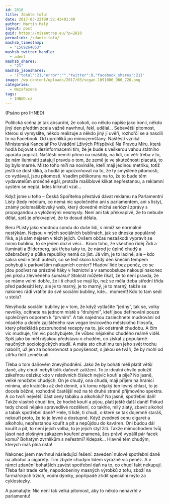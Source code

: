 ```yaml
---
id: 2818
title: Zdaňte tofu!
date: 2017-03-22T09:52:43+01:00
author: Martin Malý
layout: post
guid: https://misantrop.eu/?p=2818
permalink: /zdante-tofu/
mashsb_timestamp:
  - "1569264053"
mashsb_twitter_handle:
  - adent
mashsb_shares:
  - "21"
mashsb_jsonshares:
  - '{"total":21,"error":"","twitter":0,"facebook_shares":21}'
image: /wp-content/uploads/2017/03/vegan-1091086_960_720.png
categories:
  - Nezařazené
tags:
  - IHNED.cz
---
```

(Psáno pro IHNED)

Politická scéna je tak absurdní, že cokoli, co někdo napíše jako ironii, někdo jiný den předtím zcela vážně navrhnul, řekl, udělal… Sebevětší pitomost, kterou si vymyslíte, někdo realizuje a někdo jiný jí uvěří, rozhořčí se a nasdílí to na Facebook. Od uprchlíků po mimozemšťany. Naštěstí vzniká Ministerská Kancelář Pro Uvádění Lživých Příspěvků Na Pravou Míru, která hodlá bojovat s dezinformacemi tím, že je bude s veškerou vahou státního aparátu popírat. Naštěstí nemíří přímo na mašíbly, na lidi, co věří třeba v to, že nám ilumináti zatajují pravdu o tom, že země je ve skutečnosti placatá, to by bylo marné. Místo toho míří na novináře, kteří mají jedinou metriku, totiž jestli se dost kliká, a hodlá je upozorňovat na to, že ty smyšlené pitomosti, co vydávají, jsou pitomosti. Vsadím pětikorunu na to, že to bude těm vydavatelům srdečně egál, protože mašíblové klikat nepřestanou, a reklamní systém se neptá, kdes kliknutí vzal…

Když jsme u toho &#8211; Česká Spořitelna přestává dávat reklamu na Parlamentní Listy (tedy médium, co nemá nic společného ani s parlamentem, ani s listy), známý polomašíblovský web, který dovedně míchá seriózní zprávy s propagandou a vyloženými nesmysly. Není ani tak překvapivé, že to nebude dělat, spíš je překvapivé, že to dosud dělala.

Beru PListy jako vhodnou sondu do duše lidí, s nimiž se normálně nestýkám. Nejsou v mých sociálních bublinách, jak se dneska populárně říká, a já sám nejsem v těch jejich. Ovšem občas nezaškodí vypravit se mimo bublinu, to se jeden dozví věci… Krom toho, že všechno říděj Židi a ilumináti a Bilderberg, tak třeba taky to, že národ je úplně chudý a ožebračený a půlka republiky nemá co jíst. Já vím, je to laciné, ale &#8211; kdo sakra sedí v těch autech, co se teď skoro každý den šnečím tempem pohybují k parkovištím nákupních center? Hladoví lidé bez peněz, co se jdou podívat na prázdné háky v řeznictví a v samoobsluze nakoupí nakonec jen pikslu zlevněného šumáku? Stokrát můžete říkat, že to není pravda, že se máme velmi dobře, že i ti chudí se mají líp, než se měla třeba střední třída před padesáti lety, ale je to marný, je to marný, je to marný, takže se nakonec rádi vrátíte do své sociální bubliny, kde… moment! Kdo to tam sedí u stolu?

Nevýhoda sociální bubliny je v tom, že když vytlačíte “jedny”, tak se, volky nevolky, ocitnete na jednom místě s “druhými”, kteří jsou definováni pouze společným odporem k “prvním”. A tak najednou zaslechnete mudrování od mladého a dobře zajištěného raw vegan levicového městského filosofa, který předkládá pozoruhodné recepty na to, jak odstranit chudobu. A čím víc mudruje, tím víc pochybujete, že vůbec nějakého chudého reálně viděl. Spíš jako by měl nějakou představu o chudém, co získal z populárně-naučných sociologických studií. A máte sto chutí mu ten jeho svět trochu nabořit, už jen za bohorovnost a povýšenost, s jakou se tváří, že by mohl od zítřka řídit zeměkouli.

Třeba o tom daňovém znevýhodnění. Jako že by bohatí měli platit větší daně, aby chudí nebyli tolik daňově zatížení. To je ideální chvíle položit zákeřnou otázku: kdo v relativních číslech nejvíc kouří a pije? No jasně, velké množství chudých. On je chudý, ona chudá, mají příjem na hranici minima, ale krabičku až dvě denně, a k tomu nějaký ten levný chlast, to je docela běžné, rozhodně častější než na té druhé straně příjmového spektra. A co tvoří největší část ceny tabáku a alkoholu? No jasně, spotřební daň! Takže vlastně chudí tím, že hodně kouří a pijou, platí ještě další daně! Pokud tedy chceš nějaké spravedlivé rozdělení, co takhle, milý zlatý, zbavit alkohol a tabák spotřební daně? Hele, ti lidé, ti chudí, o které se tak dojemně staráš, nekouří proto, že to je levné a dostupné. Když zvedneš cenu cigaret a alkoholu, nepřestanou kouřit a pít a nepůjdou do kaváren. Oni budou dál kouřit a pít, to není jejich volba, to je jejich styl žití. Takže mimochodem tvůj jásot nad plošným zákazem kouření znamená, žes právě vypálil pár facek komu? Bohatým zvrhlíkům s neřestmi? Kdepak… Hlavně těm chudým, kterých máš plná ústa!

Nakonec jsem navrhnul následující řešení: zavedení nulové spotřební daně na alkohol a cigarety. Tím zbyde chudým lidem výrazně víc peněz. A v rámci zdanění bohatších zavést spotřební daň na to, co chudí fakt nekupují. Třeba fair trade kafe, napodobeniny masných výrobků z tofu, zboží na farmářských trzích, vodní dýmky, popřípadě zřídit speciální mýto za cyklostezky.

A pamatujte: Nic není tak velká pitomost, aby to někdo nenavrhl v parlamentu!